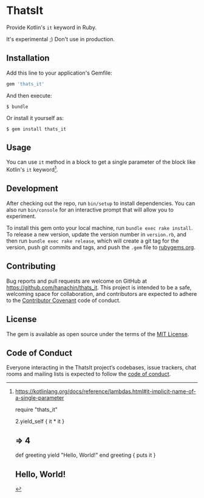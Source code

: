 # ThatsIt

Provide Kotlin's `it` keyword in Ruby.

It's experimental ;) Don't use in production.

## Installation

Add this line to your application's Gemfile:

```ruby
gem 'thats_it'
```

And then execute:

    $ bundle

Or install it yourself as:

    $ gem install thats_it

## Usage

You can use `it` method in a block to get a single parameter of the block like Kotlin's `it` keyword[^1].
[^1]: https://kotlinlang.org/docs/reference/lambdas.html#it-implicit-name-of-a-single-parameter


    require "thats_it"

    2.yield_self { it * it }
    # => 4

    def greeting
      yield "Hello, World!"
    end
    greeting { puts it }
    # Hello, World!

## Development

After checking out the repo, run `bin/setup` to install dependencies. You can also run `bin/console` for an interactive prompt that will allow you to experiment.

To install this gem onto your local machine, run `bundle exec rake install`. To release a new version, update the version number in `version.rb`, and then run `bundle exec rake release`, which will create a git tag for the version, push git commits and tags, and push the `.gem` file to [rubygems.org](https://rubygems.org).

## Contributing

Bug reports and pull requests are welcome on GitHub at https://github.com/hanachin/thats_it. This project is intended to be a safe, welcoming space for collaboration, and contributors are expected to adhere to the [Contributor Covenant](http://contributor-covenant.org) code of conduct.

## License

The gem is available as open source under the terms of the [MIT License](https://opensource.org/licenses/MIT).

## Code of Conduct

Everyone interacting in the ThatsIt project’s codebases, issue trackers, chat rooms and mailing lists is expected to follow the [code of conduct](https://github.com/hanachin/thats_it/blob/master/CODE_OF_CONDUCT.md).
